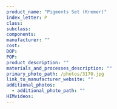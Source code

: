 ```yaml
---
product_name: "Pigments Set (Kremer)"
index_letter: P
class: 
subclass: 
components:
manufacturer: ""
cost: 
DOP: 
POP: 
product_description: ""
materials_and_processes_description: ""
primary_photo_path: /photos/3170.jpg
link_to_manufacturer_website: ""
additional_photos:
  - additional_photo_path: ""
HIMvideos:
---
```

